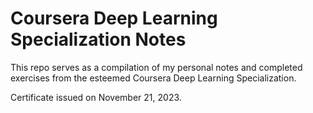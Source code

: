 
# Coursera Deep Learning Specialization Notes

This repo serves as a compilation of my personal notes and completed exercises from the esteemed Coursera Deep Learning Specialization.

Certificate issued on November 21, 2023.

